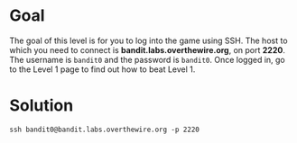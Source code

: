 # Goal
The goal of this level is for you to log into the game using SSH. The host to which you need to connect is **bandit.labs.overthewire.org**, on port **2220**. The username is `bandit0` and the password is `bandit0`. Once logged in, go to the Level 1 page to find out how to beat Level 1.

# Solution
```
ssh bandit0@bandit.labs.overthewire.org -p 2220
```
